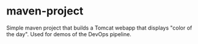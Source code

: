 # maven-project

Simple maven project that builds a Tomcat webapp that displays "color of the day". Used for demos of the DevOps pipeline.
